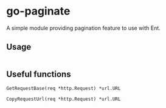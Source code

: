 # go-paginate

A simple module providing pagination feature to use with Ent.

## Usage

```golang
```

## Useful functions

`GetRequestBase(req *http.Request) *url.URL`

`CopyRequestUrl(req *http.Request) *url.URL`
